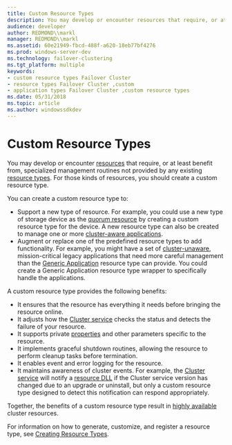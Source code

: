 ```yaml
---
title: Custom Resource Types
description: You may develop or encounter resources that require, or at least benefit from, specialized management routines not provided by any existing resource types. For those kinds of resources, you should create a custom resource type.
audience: developer
author: REDMOND\\markl
manager: REDMOND\\markl
ms.assetid: 60e21949-fbcd-488f-a620-18eb77bf4276
ms.prod: windows-server-dev
ms.technology: failover-clustering
ms.tgt_platform: multiple
keywords:
- custom resource types Failover Cluster
- resource types Failover Cluster ,custom
- application types Failover Cluster ,custom resource types
ms.date: 05/31/2018
ms.topic: article
ms.author: windowssdkdev
---
```


# Custom Resource Types

You may develop or encounter [resources](resources.md) that require, or at least benefit from, specialized management routines not provided by any existing [resource types](resource-types.md). For those kinds of resources, you should create a custom resource type.

You can create a custom resource type to:

-   Support a new type of resource. For example, you could use a new type of storage device as the [quorum resource](quorum-resource.md) by creating a custom resource type for the device. A new resource type can also be created to manage one or more [cluster-aware applications](cluster-aware-applications.md).
-   Augment or replace one of the predefined resource types to add functionality. For example, you might have a set of [cluster-unaware](cluster-unaware-applications.md), mission-critical legacy applications that need more careful management than the [Generic Application](generic-application.md) resource type can provide. You could create a Generic Application resource type wrapper to specifically handle the applications.

A custom resource type provides the following benefits:

-   It ensures that the resource has everything it needs before bringing the resource online.
-   It adjusts how the [Cluster service](cluster-service.md) checks the status and detects the failure of your resource.
-   It supports private [properties](private-properties.md) and other parameters specific to the resource.
-   It implements graceful shutdown routines, allowing the resource to perform cleanup tasks before termination.
-   It enables event and error logging for the resource.
-   It maintains awareness of cluster events. For example, the [Cluster service](cluster-service.md) will notify a [resource DLL](resource-dlls.md) if the Cluster service version has changed due to an upgrade or uninstall, but only a custom resource type designed to detect this notification can respond appropriately.

Together, the benefits of a custom resource type result in [highly available](high-availability.md) cluster resources.

For information on how to generate, customize, and register a resource type, see [Creating Resource Types](creating-resource-types.md).

 

 




